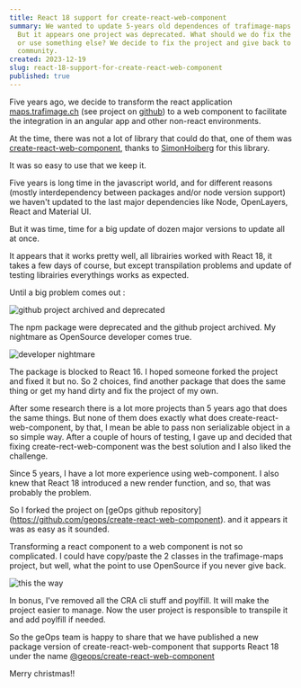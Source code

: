 ```yaml
---
title: React 18 support for create-react-web-component
summary: We wanted to update 5-years old dependences of trafimage-maps projetc.
  But it appears one project was deprecated. What should we do fix the project
  or use something else? We decide to fix the project and give back to the
  community.
created: 2023-12-19
slug: react-18-support-for-create-react-web-component
published: true
---
```

Five years ago, we decide to transform the react application [maps.trafimage.ch](https:maps.trafimage.ch) (see project on [github](https://github.com/geops/trafimage-maps)) to a web component to facilitate the integration in an angular app and other non-react environments.

At the time, there was not a lot of library that could do that, one of them was 
[create-react-web-component](https://www.npmjs.com/package/create-react-web-component), thanks to [SimonHoiberg](https://github.com/SimonHoiberg) for this library.

It was so easy to use that we keep it.

Five years is long time in the javascript world, and for different reasons (mostly interdependency between packages and/or node version support) we haven't updated to the last major dependencies like Node, OpenLayers, React and Material UI.

But it was time, time for a big update of dozen major versions to update all at  once.

It appears that it works pretty well, all librairies worked with React 18, it takes a few days of course, but except transpilation problems and update of testing librairies everythings works as expected.

Until a big problem comes out :

![github project archived and deprecated](/images/blog/react-18-support-for-create-react-web-component/github-deprecated.png "github project archived and deprecated")



T﻿he npm package were deprecated and the github project archived. My nightmare as OpenSource developer comes true.



![developer nightmare](/images/blog/react-18-support-for-create-react-web-component/dev-nightmare.gif "developer nightmare")



The package is blocked to React 16. I hoped someone forked the project and fixed it but no. So 2 choices, find another package that does the same thing or get my hand dirty and fix the project of my own.

After some research there is a lot more projects than 5 years ago that does the same things. But none of them does exactly what does create-react-web-component, by that, I mean  be able to pass non serializable object in a so simple way. After a couple of hours of testing, I gave up and decided that fixing create-rect-web-component was the best solution and I also liked the challenge.

Since 5 years, I have a lot more experience using web-component. I also knew that React 18 introduced a new render function, and so, that was probably the problem.

So I forked the project on \[geOps github repository](https://github.com/geops/create-react-web-component). and it appears it was as easy as it sounded.

Transforming a react component to a web component is not so complicated. I could have copy/paste the 2 classes in the trafimage-maps project, but well, what the point to use OpenSource if you never give back.



![this the way](/images/blog/react-18-support-for-create-react-web-component/this-is-the-way.webp "this is the way")



In bonus, I've removed all the CRA cli stuff and poylfill. It will make the project easier to manage. Now the user project is responsible to transpile it and add poylfill if needed.

So the geOps team is happy to share that we have published a new package version of create-react-web-component that supports React 18 under the name [@geops/create-react-web-component](https://www.npmjs.com/package/@geops/create-react-web-component) 

Merry christmas!!
